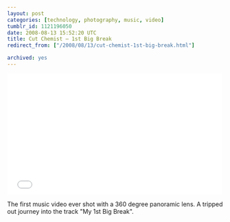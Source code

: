 ```yaml
---
layout: post
categories: [technology, photography, music, video]
tumblr_id: 1121196050  
date: 2008-08-13 15:52:20 UTC
title: Cut Chemist – 1st Big Break
redirect_from: ["/2008/08/13/cut-chemist-1st-big-break.html"]

archived: yes
---
```


<object width="500" height="281"><param name="allowfullscreen" value="true" /><param name="allowscriptaccess" value="always" /><param name="movie" value="http://www.vimeo.com/moogaloop.swf?clip_id=1478602&amp;server=www.vimeo.com&amp;show_title=0&amp;show_byline=1&amp;show_portrait=0&amp;color=ff4f1f&amp;fullscreen=1" /><embed src="//www.vimeo.com/moogaloop.swf?clip_id=1478602&amp;server=www.vimeo.com&amp;show_title=0&amp;show_byline=1&amp;show_portrait=0&amp;color=ff4f1f&amp;fullscreen=1" type="application/x-shockwave-flash" allowfullscreen="true" allowscriptaccess="always" width="500" height="281"></embed></object>

The first music video ever shot with a 360 degree panoramic lens. A tripped out journey into the track "My 1st Big Break".
